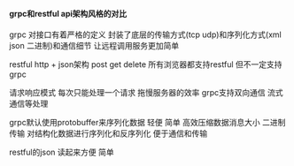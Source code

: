 

#### grpc和restful api架构风格的对比

grpc 
对接口有着严格的定义 封装了底层的传输方式(tcp udp)和序列化方式(xml json 二进制)和通信细节
让远程调用服务更加简单 

restful 
http + json架构  post get delete 
所有浏览器都支持restful 但不一定支持grpc 

请求响应模式 每次只能处理一个请求 拖慢服务器的效率 
grpc支持双向通信 流式通信等处理


grpc默认使用protobuffer来序列化数据 轻便 简单 高效压缩数据消息大小 二进制传输 对结构化数据进行序列化和反序列化 便于通信和传输

restful的json  读起来方便 简单

